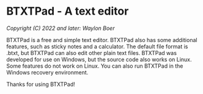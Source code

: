 # BTXTPad - A text editor
*Copyright (C) 2022 and later: Waylon Boer*

BTXTPad is a free and simple text editor.
BTXTPad also has some additional features, such as sticky notes and a calculator.
The default file format is .btxt, but BTXTPad can also edit other plain text files.
BTXTPad was developed for use on Windows, but the source code also works on Linux.
Some features do not work on Linux.
You can also run BTXTPad in the Windows recovery environment.

Thanks for using BTXTPad!
